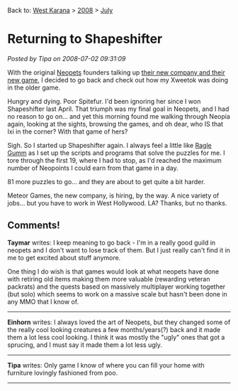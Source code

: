 Back to: [West Karana](/posts/westkarana.md) > [2008](/posts/2008/westkarana.md) > [July](./westkarana.md)
# Returning to Shapeshifter

*Posted by Tipa on 2008-07-02 09:31:09*

With the original [Neopets](http://neopets.com) founders talking up [their new company and their new game](http://www.massively.com/2008/07/02/neopets-founders-announce-a-new-mmo/), I decided to go back and check out how my Xweetok was doing in the older game.

Hungry and dying. Poor Spitefur. I'd been ignoring her since I won Shapeshifter last April. That triumph was my final goal in Neopets, and I had no reason to go on... and yet this morning found me walking through Neopia again, looking at the sights, browsing the games, and oh dear, who IS that Ixi in the corner? With that game of hers?

Sigh. So I started up Shapeshifter again. I always feel a little like [Ragle Gumm](http://en.wikipedia.org/wiki/Time_Out_of_Joint) as I set up the scripts and programs that solve the puzzles for me. I tore through the first 19, where I had to stop, as I'd reached the maximum number of Neopoints I could earn from that game in a day.

81 more puzzles to go... and they are about to get quite a bit harder.

Meteor Games, the new company, is hiring, by the way. A nice variety of jobs... but you have to work in West Hollywood. LA? Thanks, but no thanks.

## Comments!

**Taymar** writes: I keep meaning to go back - I'm in a really good guild in neopets and I don't want to lose track of them. But I just really can't find it in me to get excited about stuff anymore.

One thing I do wish is that games would look at what neopets have done with retiring old items making them more valuable (rewarding veteran packrats) and the quests based on massively multiplayer working together (but solo) which seems to work on a massive scale but hasn't been done in any MMO that I know of.

---

**Einhorn** writes: I always loved the art of Neopets, but they changed some of the really cool looking creatures a few months/years(?) back and it made them a lot less cool looking. I think it was mostly the "ugly" ones that got a sprucing, and I must say it made them a lot less ugly.

---

**Tipa** writes: Only game I know of where you can fill your home with furniture lovingly fashioned from poo.

---

